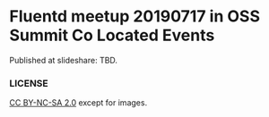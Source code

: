Fluentd meetup 20190717 in OSS Summit Co Located Events
===

Published at slideshare: TBD.

### LICENSE

[CC BY-NC-SA 2.0](https://creativecommons.org/licenses/by-nc-sa/2.0/) except for images.
